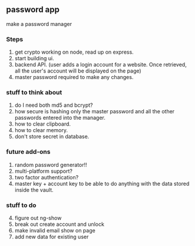 ## password app

make a password manager

### Steps
1. get crypto working on node, read up on express.
2. start building ui.
3. backend API. (user adds a login account for a website. Once retrieved, all the user's account will be displayed on the page)
4. master password required to make any changes.


### stuff to think about

1. do I need both md5 and bcrypt?
2. how secure is hashing only the master password and all the other passwords entered into the manager.
3. how to clear clipboard.
4. how to clear memory.
5. don't store secret in database.

### future add-ons

1. random password generator!!
2. multi-platform support?
3. two factor authentication?
4. master key + account key to be able to do anything with the data stored inside the vault.


### stuff to do
<!-- 1. save email to DB -->
<!-- 2. app.get to get data of a specific user from database -->
<!-- 3. ng-repeat to specific data to display on page -->
4. figure out ng-show
5. break out create account and unlock
6. make invalid email show on page
7. add new data for existing user
